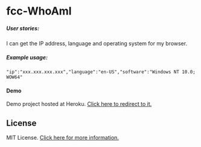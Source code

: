 # fcc-WhoAmI
##### User stories:

I can get the IP address, language and operating system for my browser.
##### Example usage:
```
"ip":"xxx.xxx.xxx.xxx","language":"en-US","software":"Windows NT 10.0; WOW64"
```

#### Demo
Demo project hosted at Heroku. [Click here to redirect to it.](http://fcc-who-am-i.herokuapp.com)

## License

MIT License. [Click here for more information.](LICENSE.md)
